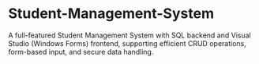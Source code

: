 # Student-Management-System
A full-featured Student Management System with SQL backend and Visual Studio (Windows Forms) frontend, supporting efficient CRUD operations, form-based input, and secure data handling.
